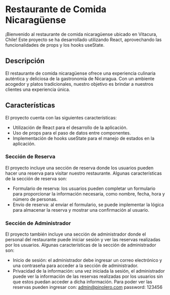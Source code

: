 # Restaurante de Comida Nicaragüense

¡Bienvenido al restaurante de comida nicaragüense ubicado en Vitacura, Chile! Este proyecto se ha desarrollado utilizando React, aprovechando las funcionalidades de props y los hooks useState.

## Descripción

El restaurante de comida nicaragüense ofrece una experiencia culinaria auténtica y deliciosa de la gastronomía de Nicaragua. Con un ambiente acogedor y platos tradicionales, nuestro objetivo es brindar a nuestros clientes una experiencia única.

## Características

El proyecto cuenta con las siguientes características:

- Utilización de React para el desarrollo de la aplicación.
- Uso de props para el paso de datos entre componentes.
- Implementación de hooks useState para el manejo de estados en la aplicación.

### Sección de Reserva

El proyecto incluye una sección de reserva donde los usuarios pueden hacer una reserva para visitar nuestro restaurante. Algunas características de la sección de reserva son:

- Formulario de reserva: los usuarios pueden completar un formulario para proporcionar la información necesaria, como nombre, fecha, hora y número de personas.
- Envío de reserva: al enviar el formulario, se puede implementar la lógica para almacenar la reserva y mostrar una confirmación al usuario.

### Sección de Administrador

El proyecto también incluye una sección de administrador donde el personal del restaurante puede iniciar sesión y ver las reservas realizadas por los usuarios. Algunas características de la sección de administrador son:

- Inicio de sesión: el administrador debe ingresar un correo electrónico y una contraseña para acceder a la sección de administrador.
- Privacidad de la información: una vez iniciada la sesión, el administrador puede ver la información de las reservas realizadas por los usuarios sin que estos puedan acceder a dicha información. Para poder ver las reservas pueden ingresar con:
  admin@pinolero.com
  password: 123456
